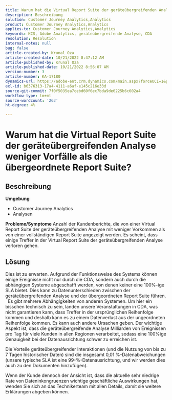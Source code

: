 ```yaml
---
title: Warum hat die Virtual Report Suite der geräteübergreifenden Analyse weniger Vorfälle als die übergeordnete Report Suite?
description: Beschreibung
solution: Customer Journey Analytics,Analytics
product: Customer Journey Analytics,Analytics
applies-to: Customer Journey Analytics,Analytics
keywords: KCS, Adobe Analytics, geräteübergreifende Analyse, CDA
resolution: Resolution
internal-notes: null
bug: false
article-created-by: Krunal Oza
article-created-date: 10/21/2022 8:47:12 AM
article-published-by: Krunal Oza
article-published-date: 10/21/2022 8:56:07 AM
version-number: 3
article-number: KA-17180
dynamics-url: https://adobe-ent.crm.dynamics.com/main.aspx?forceUCI=1&pagetype=entityrecord&etn=knowledgearticle&id=e6ec45f4-1c51-ed11-bba2-0022480867fb
exl-id: b6376313-17a4-4111-a6af-e145c216e33d
source-git-commit: 7f0f5035ea7cebd60f6ec7bda9de6225b6c602a4
workflow-type: tm+mt
source-wordcount: '263'
ht-degree: 4%

---
```


# Warum hat die Virtual Report Suite der geräteübergreifenden Analyse weniger Vorfälle als die übergeordnete Report Suite?

## Beschreibung

<b>Umgebung</b>
- Customer Journey Analytics
- Analysen



<b>Probleme/Symptome</b>
Anzahl der Kundenberichte, die von einer Virtual Report Suite der geräteübergreifenden Analyse mit weniger Vorkommen als von einer vollständigen Report Suite angezeigt werden. Es scheint, dass einige Treffer in der Virtual Report Suite der geräteübergreifenden Analyse verloren gehen.


## Lösung


Dies ist zu erwarten. Aufgrund der Funktionsweise des Systems können einige Ereignisse nicht nur durch die CDA, sondern auch durch die abhängigen Systeme abgeschafft werden, von denen keiner eine 100%-ige SLA bietet. Dies kann zu Datenunterschieden zwischen der geräteübergreifenden Analyse und der übergeordneten Report Suite führen.
 
Es gibt mehrere Abhängigkeiten von anderen Systemen. Um hier ein bisschen technisch zu sein, landen unsere Veranstaltungen in CDA, was nicht garantieren kann, dass Treffer in der ursprünglichen Reihenfolge kommen und deshalb kann es zu einem Datenverlust aus der ungeordneten Reihenfolge kommen. Es kann auch andere Ursachen geben. Der wichtige Aspekt ist, dass die geräteübergreifende Analyse Milliarden von Ereignissen pro Tag für viele Kunden in allen Regionen verarbeitet, sodass eine 100%ige Genauigkeit bei der Datenausrichtung schwer zu erreichen ist.

Die Vorteile geräteübergreifender Interaktionen (und die Nutzung von bis zu 7 Tagen historischer Daten) sind die insgesamt 0,01 %-Datenabweichungen (unsere typische SLA ist eine 99-%-Datenausrichtung, und wir werden dies auch zu den Dokumenten hinzufügen).

Wenn der Kunde dennoch der Ansicht ist, dass die aktuelle sehr niedrige Rate von Dateninkongruenzen wichtige geschäftliche Auswirkungen hat, wenden Sie sich an das Technikerteam mit allen Details, damit sie weitere Erklärungen abgeben können.
